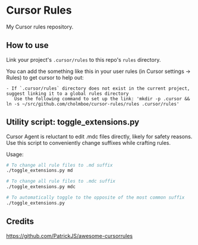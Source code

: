 # Cursor Rules

My Cursor rules repository.

## How to use

Link your project's `.cursor/rules` to this repo's `rules` directory.

You can add the something like this in your user rules (in Cursor settings -> Rules) to get cursor to help out:

```
- If `.cursor/rules` directory does not exist in the current project, suggest linking it to a global rules directory
   Use the following command to set up the link: 'mkdir -p .cursor && ln -s ~/src/github.com/cholmboe/cursor-rules/rules .cursor/rules'
```

## Utility script: toggle_extensions.py

Cursor Agent is reluctant to edit .mdc files directly, likely for safety reasons. Use this script to conveniently change suffixes while crafting rules.

Usage:

```bash
# To change all rule files to .md suffix
./toggle_extensions.py md

# To change all rule files to .mdc suffix
./toggle_extensions.py mdc

# To automatically toggle to the opposite of the most common suffix
./toggle_extensions.py
````

## Credits

<https://github.com/PatrickJS/awesome-cursorrules>
